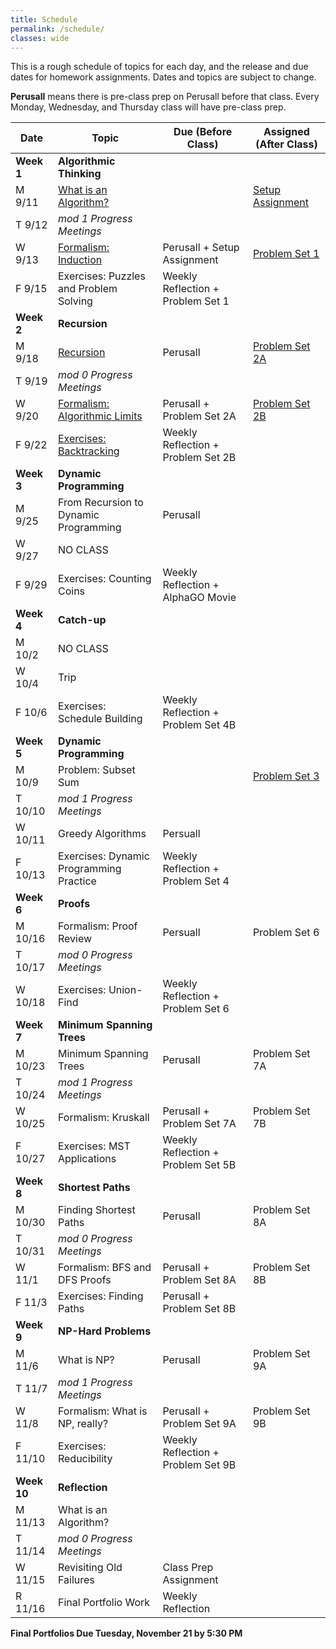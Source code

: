 ```yaml
---
title: Schedule
permalink: /schedule/
classes: wide
---
```


This is a rough schedule of topics for each day, and the release and due dates for homework assignments. Dates and topics are subject to change. 

**Perusall** means there is pre-class prep on Perusall before that class. Every Monday, Wednesday, and Thursday class will have pre-class prep. 

| Date	| Topic	| Due (Before Class) |	Assigned (After Class) |
| ------- | ----------| ------------- | -------------- |
| **Week 1** | **Algorithmic Thinking** | | |
| M 9/11 | [What is an Algorithm?][w1d1] | | [Setup Assignment][setup]
| T 9/12 | _mod 1 Progress Meetings_ 
| W 9/13 | [Formalism: Induction][w1d2] | Perusall + Setup Assignment | [Problem Set 1][ps1]
| F 9/15 | Exercises: Puzzles and Problem Solving | Weekly Reflection + Problem Set 1 | 
| **Week 2** | **Recursion** | | |
| M 9/18 | [Recursion][w2d1] | Perusall | [Problem Set 2A][ps2a]
| T 9/19 | _mod 0 Progress Meetings_
| W 9/20 | [Formalism: Algorithmic Limits][w2d2] | Perusall + Problem Set 2A | [Problem Set 2B][ps2b]
| F 9/22 | [Exercises: Backtracking][w2ex] | Weekly Reflection + Problem Set 2B
| **Week 3** | **Dynamic Programming** | | |
| M 9/25 | From Recursion to Dynamic Programming | Perusall | 
| W 9/27 | NO CLASS 
| F 9/29 | Exercises: Counting Coins | Weekly Reflection + AlphaGO Movie
| **Week 4** | **Catch-up** |
| M 10/2 | NO CLASS
| W 10/4 | Trip 
| F 10/6 | Exercises: Schedule Building | Weekly Reflection + Problem Set 4B |
| **Week 5** | **Dynamic Programming** | | |
| M 10/9 | Problem: Subset Sum |  | [Problem Set 3][ps3]
| T 10/10 | _mod 1 Progress Meetings_
| W 10/11 | Greedy Algorithms | Persuall | 
| F 10/13 | Exercises: Dynamic Programming Practice | Weekly Reflection + Problem Set 4
| **Week 6** | **Proofs** | | |
| M 10/16 | Formalism: Proof Review | Persuall | Problem Set 6
| T 10/17 | _mod 0 Progress Meetings_
| W 10/18 | Exercises: Union-Find | Weekly Reflection + Problem Set 6 | 
| **Week 7** | **Minimum Spanning Trees** | | |
| M 10/23 | Minimum Spanning Trees | Perusall | Problem Set 7A
| T 10/24 | _mod 1 Progress Meetings_
| W 10/25 | Formalism: Kruskall | Perusall + Problem Set 7A | Problem Set 7B
| F 10/27 | Exercises: MST Applications | Weekly Reflection + Problem Set 5B
| **Week 8** | **Shortest Paths** | | |
| M 10/30 | Finding Shortest Paths | Perusall | Problem Set 8A
| T 10/31 | _mod 0 Progress Meetings_
| W 11/1 | Formalism: BFS and DFS Proofs | Perusall + Problem Set 8A | Problem Set 8B
| F 11/3 | Exercises: Finding Paths | Perusall + Problem Set 8B
| **Week 9** | **NP-Hard Problems** | | | 
| M 11/6 | What is NP? | Perusall | Problem Set 9A
| T 11/7 | _mod 1 Progress Meetings_
| W 11/8 | Formalism: What is NP, really? | Perusall + Problem Set 9A | Problem Set 9B
| F 11/10 | Exercises: Reducibility | Weekly Reflection + Problem Set 9B
| **Week 10** | **Reflection** | | |
| M 11/13 | What is an Algorithm? 
| T 11/14 | _mod 0 Progress Meetings_
| W 11/15 | Revisiting Old Failures | Class Prep Assignment
| R 11/16 | Final Portfolio Work | Weekly Reflection

**Final Portfolios Due Tuesday, November 21 by 5:30 PM**

[w1d1]: https://alackles.github.io/CMSC-510-FT-23/notes/w1d1
[w1d2]: https://alackles.github.io/CMSC-510-FT-23/notes/w1d2
[w2d1]: https://alackles.github.io/CMSC-510-FT-23/notes/w2d1
[w2d2]: https://alackles.github.io/CMSC-510-FT-23/notes/w2d2
[w2ex]: https://alackles.github.io/CMSC-510-FT-23/notes/w2ex

[setup]: https://alackles.github.io/CMSC-510-FT-23/notes/setup
[ps1]: https://classroom.github.com/a/zaXiMXzr
[ps2a]: https://classroom.github.com/a/LqQo6KM5
[ps2b]: https://classroom.github.com/a/50bGVa8S
[ps3]: https://classroom.github.com/a/vDLlaw3w